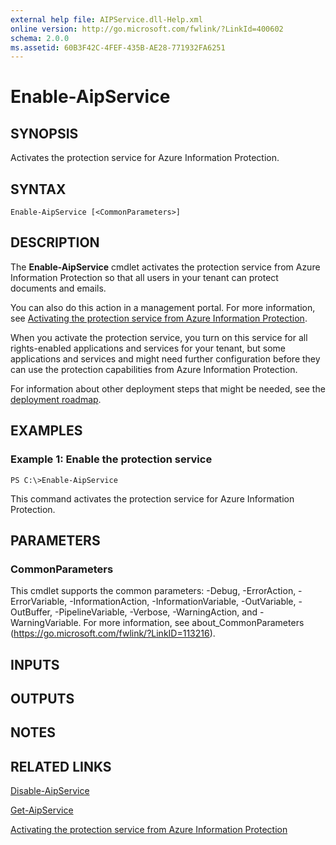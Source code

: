 ```yaml
---
external help file: AIPService.dll-Help.xml
online version: http://go.microsoft.com/fwlink/?LinkId=400602
schema: 2.0.0
ms.assetid: 60B3F42C-4FEF-435B-AE28-771932FA6251
---
```


# Enable-AipService

## SYNOPSIS
Activates the protection service for Azure Information Protection.

## SYNTAX

```
Enable-AipService [<CommonParameters>]
```

## DESCRIPTION
The **Enable-AipService** cmdlet activates the protection service from Azure Information Protection so that all users in your tenant can protect documents and emails. 

You can also do this action in a management portal. For more information, see [Activating the protection service from Azure Information Protection](https://docs.microsoft.com/information-protection/deploy-use/activate-service). 

When you activate the protection service, you turn on this service for all rights-enabled applications and services for your tenant, but some applications and services and might need further configuration before they can use the protection capabilities from Azure Information Protection.

For information about other deployment steps that might be needed, see the [deployment roadmap](https://docs.microsoft.com/information-protection/plan-design/deployment-roadmap).

## EXAMPLES

### Example 1: Enable the protection service
```
PS C:\>Enable-AipService
```

This command activates the protection service for Azure Information Protection.

## PARAMETERS

### CommonParameters
This cmdlet supports the common parameters: -Debug, -ErrorAction, -ErrorVariable, -InformationAction, -InformationVariable, -OutVariable, -OutBuffer, -PipelineVariable, -Verbose, -WarningAction, and -WarningVariable. For more information, see about_CommonParameters (https://go.microsoft.com/fwlink/?LinkID=113216).

## INPUTS

## OUTPUTS

## NOTES

## RELATED LINKS

[Disable-AipService](./Disable-AipService.md)

[Get-AipService](./Get-AipService.md)

[Activating the protection service from Azure Information Protection](https://docs.microsoft.com/information-protection/deploy-use/activate-service)

